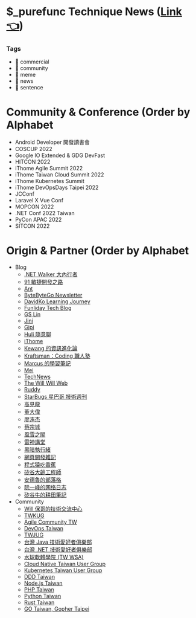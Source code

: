 # $_purefunc Technique News ([Link 👈](https://purefunc.news))
### Tags
  * 💼 commercial
  * 👥 community
  * 🤡 meme
  * 👀 news
  * 📜 sentence

# Community & Conference (Order by Alphabet

* Android Developer 開發讀書會
* COSCUP 2022
* Google IO Extended & GDG DevFast
* HITCON 2022
* iThome Agile Summit 2022
* iThome Taiwan Cloud Summit 2022
* iThome Kubernetes Summit
* iThome DevOpsDays Taipei 2022
* JCConf
* Laravel X Vue Conf
* MOPCON 2022
* .NET Conf 2022 Taiwan
* PyCon APAC 2022
* SITCON 2022

# Origin & Partner (Order by Alphabet

* Blog
  * [.NET Walker 大內行者](https://www.facebook.com/DotNetWalker)
  * [91 敏捷開發之路](https://www.facebook.com/91agile)
  * [Ant](https://www.facebook.com/yftzeng.tw)
  * [ByteByteGo Newsletter](https://blog.bytebytego.com/)
  * [DavidKo Learning Journey](https://www.facebook.com/DavidLearningJourney)
  * [Funliday Tech Blog](https://techblog.funliday.com)
  * [GS Lin](https://blog.gslin.org)
  * [Jini](https://www.facebook.com/jakarta99)
  * [Gipi](https://www.facebook.com/gipi.net)
  * [Huli 隨意聊](https://www.facebook.com/huli.blog)
  * [iThome](https://www.ithome.com.tw/news)
  * [Kewang 的資訊進化論](https://www.facebook.com/kewang.information)
  * [Kraftsman：Coding 職人塾](https://www.facebook.com/kraftsman.io)
  * [Marcus 的學習筆記](https://www.facebook.com/marcustung.tech)
  * [Mei](https://www.facebook.com/mei.studio.li)
  * [TechNews](https://technews.tw)
  * [The Will Will Web](https://blog.miniasp.com)
  * [Ruddy](https://www.facebook.com/ruddyl.lee)
  * [StarBugs 星巴哥 技術週刊](https://weekly.starbugs.dev)
  * [高見龍](https://www.facebook.com/eddiekao)
  * [董大偉](https://www.facebook.com/isdaviddong)
  * [廖洧杰](https://www.facebook.com/sfismy)
  * [蔡宗城](https://www.facebook.com/smalltown0110)
  * [風雪之閣](https://www.facebook.com/cooldotnet)
  * [雷神講堂](https://www.facebook.com/groups/892498740830285)
  * [黑暗執行緒](https://blog.darkthread.net)
  * [網頁開發雜記](https://www.facebook.com/thingsaboutwebdev)
  * [程式猿吃香蕉](https://www.facebook.com/banana4coder)
  * [矽谷大齡工程師](https://www.facebook.com/elderengineer)
  * [安德魯的部落格](https://www.facebook.com/andrew.blog.0928)
  * [阮一峰的网络日志](https://www.ruanyifeng.com/blog)
  * [矽谷牛的耕田筆記](https://www.facebook.com/technologynoteniu)
* Community
  * [Will 保哥的技術交流中心](https://www.facebook.com/will.fans)
  * [TWKUG](https://www.facebook.com/kotlintwn)
  * [Agile Community TW](https://www.facebook.com/AgileCommunity.tw)
  * [DevOps Taiwan](https://www.facebook.com/groups/817976138289434)
  * [TWJUG](https://www.facebook.com/groups/twjug)
  * [台灣 Java 技術愛好者俱樂部](https://www.facebook.com/groups/javatwug)
  * [台灣 .NET 技術愛好者俱樂部](https://www.facebook.com/groups/DotNetUserGroupTaiwan)
  * [水球軟體學院 (TW WSA)](https://www.facebook.com/groups/wsa.tw)
  * [Cloud Native Taiwan User Group](https://www.facebook.com/groups/cloudnative.tw)
  * [Kubernetes Taiwan User Group](https://www.facebook.com/groups/k8s.tw)
  * [DDD Taiwan](https://www.facebook.com/groups/dddtaiwan)
  * [Node.js Taiwan](https://www.facebook.com/groups/node.js.tw)
  * [PHP Taiwan](https://www.facebook.com/groups/199493136812961)
  * [Python Taiwan](https://www.facebook.com/groups/197223143437)
  * [Rust Taiwan](https://www.facebook.com/groups/rust.tw)
  * [GO Taiwan, Gopher Taipei](https://www.facebook.com/groups/269001993248363)
